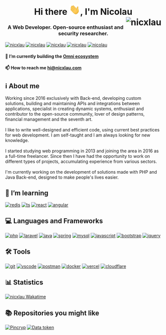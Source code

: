 <h1 align="center">Hi there <img src="hi.gif" width="35">, I'm Nicolau <br/><img align="right" src="https://komarev.com/ghpvc/?username=nicolauns" alt="nicxlau" /></h1>
<h3 align="center">A Web Developer. Open-source enthusiast and security researcher.</h3>

<p align="left">
  <a href="https://twitch.tv/nicxlau" target="blank"><img align="center" src="https://img.shields.io/badge/Twitch-9146FF?style=for-the-badge&logo=twitch&logoColor=white" alt="nicxlau" /></a>
  <a href="https://twitter.com/nicxlau" target="blank"><img align="center" src="https://img.shields.io/badge/Twitter-1DA1F2?style=for-the-badge&logo=twitter&logoColor=white" alt="nicxlau" /></a>
  <a href="https://linkedin.com/in/nicxlau" target="blank"><img align="center" src="https://img.shields.io/badge/LinkedIn-0077B5?style=for-the-badge&logo=linkedin&logoColor=white" alt="nicxlau" /></a>
  <a href="https://instagram.com/nicxlau" target="blank"><img align="center" src="https://img.shields.io/badge/Instagram-E4405F?style=for-the-badge&logo=instagram&logoColor=white" alt="nicxlau" /></a>
  <a href="https://dev.to/nicolau" target="blank"><img align="center" src="https://img.shields.io/badge/dev.to-212121?style=for-the-badge&logo=dev.to&logoColor=white" alt="nicolau" /></a>
</p>

<!-- <a href="https://github.com/nicxlau" target="_blank"><img align="right" src="thoughtful.svg" width="320"/></a> -->

<!-- - 🔭 I’m currently building the [Omni ecosystem](https://octha.com).

- 💬 Ask me about **PHP, Laravel, Jquery, JavaScript, SQL**

- 📫 How to reach me **hi@nicxlau.com** -->

#### 🔭 I’m currently building the [Omni ecosystem](https://octha.com)

#### 📫 How to reach me **hi@nicxlau.com**

## **ℹ️ About me**
Working since 2016 exclusively with Back-end, developing custom solutions, building and maintaining APIs and integrations between applications, specialist in creating dynamic systems, enthusiast and contributor to the open-source community, lover of design patterns, financial management and the seventh art.<br/><br/>I like to write well-designed and efficient code, using current best practices for web development. I am self-taught and I am always looking for new knowledge.<br/><br/>I started studying web programming in 2013 and joining the area in 2016 as a full-time freelancer. Since then I have had the opportunity to work on different types of projects, accumulating experience from various sectors.<br/><br/>I'm currently working on the development of solutions made with PHP and Java Back-end, designed to make people's lives easier.

<!-- <details><summary><span style="color:blue">show more..</span></summary> Marfa stumptown chambray hammock try-hard beard Vibecession deep v echo park offal butcher gochujang intelligentsia cloud bread twee pinterest migas snackwave viral. Ethical craft beer hoodie 3 wolf moon vexillologist church-key small batch tonx franzen meditation af sustainable gastropub. Health goth distillery Brooklyn, art party heirloom farm-to-table hashtag prism</details> -->

## **🌱 I’m learning**
<p align="left">
<a href="https://github.com/topics/redis" target="blank"><img src="https://skillicons.dev/icons?i=redis" alt="redis" width="48" height="48"/></a>
<a href="https://github.com/topics/ts" target="blank"><img src="https://skillicons.dev/icons?i=ts" alt="ts" width="48" height="48"/></a>
<!-- <a href="https://github.com/topics/vue" target="blank"><img src="https://skillicons.dev/icons?i=vue" alt="vue.js" width="48" height="48"/></a> -->
<a href="https://github.com/topics/react" target="blank"><img src="https://skillicons.dev/icons?i=react" alt="react" width="48" height="48"/></a>
<a href="https://github.com/topics/angular" target="blank"><img src="https://skillicons.dev/icons?i=angular" alt="angular" width="48" height="48"/></a>
</p>

## **💻 Languages and Frameworks**
<p align="left">
<a href="https://github.com/topics/php" target="blank"><img src="https://skillicons.dev/icons?i=php" alt="php" width="48" height="48"/></a>
<a href="https://github.com/topics/laravel" target="blank"><img src="https://skillicons.dev/icons?i=laravel" alt="laravel" width="48" height="48"/></a>
<a href="https://github.com/topics/java" target="blank"><img src="https://skillicons.dev/icons?i=java" alt="java" width="48" height="48"/></a>
<a href="https://github.com/topics/spring" target="blank"><img src="https://skillicons.dev/icons?i=spring" alt="spring" width="48" height="48"/></a>
<a href="https://github.com/topics/mysql" target="blank"><img src="https://skillicons.dev/icons?i=mysql" alt="mysql" width="48" height="48"/></a>
<!-- <a href="https://github.com/topics/redis" target="blank"><img src="https://skillicons.dev/icons?i=redis" alt="redis" width="48" height="48"/></a> -->
<!-- <a href="https://github.com/topics/ts" target="blank"><img src="https://skillicons.dev/icons?i=ts" alt="ts" width="48" height="48"/></a> -->
<!-- <a href="https://github.com/topics/vue" target="blank"><img src="https://skillicons.dev/icons?i=vue" alt="vue.js" width="48" height="48"/></a> -->
<!-- <a href="https://github.com/topics/react" target="blank"><img src="https://skillicons.dev/icons?i=react" alt="react" width="48" height="48"/></a>
<a href="https://github.com/topics/angular" target="blank"><img src="https://skillicons.dev/icons?i=angular" alt="angular" width="48" height="48"/></a> -->
<a href="https://github.com/topics/javascript" target="blank"><img src="https://skillicons.dev/icons?i=js" alt="javascript" width="48" height="48"/></a>
<a href="https://github.com/topics/bootstrap" target="blank"><img src="https://skillicons.dev/icons?i=bootstrap" alt="bootstrap" width="48" height="48"/></a>
<a href="https://github.com/topics/jquery" target="blank"><img src="https://skillicons.dev/icons?i=jquery" alt="jquery" width="48" height="48"/></a>
</p>

## **🛠️ Tools**
<p align="left">
<a href="https://github.com/topics/git" target="blank"><img src="https://skillicons.dev/icons?i=git" alt="git" width="48" height="48"/></a>
<a href="https://github.com/topics/vscode" target="blank"><img src="https://skillicons.dev/icons?i=vscode" alt="vscode" width="48" height="48"/></a>
<a href="https://github.com/topics/postman" target="blank"><img src="https://skillicons.dev/icons?i=postman" alt="postman" width="48" height="48"/></a>
<a href="https://github.com/topics/docker" target="blank"><img src="https://skillicons.dev/icons?i=docker" alt="docker" width="48" height="48"/></a>
<a href="https://github.com/topics/verc el" target="blank"><img src="https://skillicons.dev/icons?i=vercel" alt="vercel" width="48" height="48"/></a>
<a href="https://github.com/topics/cloudflare" target="blank"><img src="https://skillicons.dev/icons?i=cloudflare" alt="cloudflare" width="48" height="48"/></a>
<!-- <a href="https://github.com/topics/heroku" target="blank"><img src="https://skillicons.dev/icons?i=heroku" alt="heroku" width="48" height="48"/></a> -->
<!-- <a href="https://github.com/topics/netlify" target="blank"><img src="https://skillicons.dev/icons?i=netlify" alt="netlify" width="48" height="48"/></a> -->
</p>

## **📊 Statistics**
<!--<a href="https://github.com/nicxlau" target="blank"><img src="https://github-readme-streak-stats.herokuapp.com?user=nicxlau&theme=github-light&hide_border=true&date_format=j%20M%5B%20Y%5D" alt="nicxlau github statistics"/></a><br>
<a href="https://github.com/nicxlau?tab=repositories" target="blank"><img src="https://github-readme-stats.vercel.app/api?username=nicxlau&show_icons=true&count_private=true&include_all_commits=true" alt="nicxlau github statistics"/></a><br>
<!--<img src="https://github-readme-stats.vercel.app/api/top-langs?username=nicxlau&show_icons=true&layout=compact&hide=html" alt="nicxlau github top langs" /><br>-->

[![nicxlau Wakatime](https://github-readme-stats.vercel.app/api/wakatime?username=nicxlau&layout=compact&title_color=58a6ff&icon_color=8b949e&text_color=8b949e&bg_color=0d1117&border_color=30363d&custom_title=Languages%20experience&langs_count=10)](https://wakatime.com/@nicxlau)

<!-- [![nicxlau activity graph](https://activity-graph.herokuapp.com/graph?username=nicxlau&theme=react-dark&bg_color=0d1117&title_color=58a6ff&color=8b949e&line=58a6ff&radius=6&custom_title=Activiry%20graph&area_color=000)](https://github.com/nicxlau) -->

<!-- [![spotify-github-profile](https://spotify-github-profile.vercel.app/api/view?uid=giqaz0c2m13v6zd6w9ou3n07k&cover_image=true&theme=novatorem&bar_color=58a6ff&bar_color_cover=true)](https://spotify-github-profile.vercel.app/api/view?uid=giqaz0c2m13v6zd6w9ou3n07k&redirect=true) -->

## **📚 Repositories you might like**

[![Pincryp](https://github-readme-stats.vercel.app/api/pin/?username=attla&repo=pincryp&title_color=58a6ff&icon_color=8b949e&text_color=8b949e&bg_color=0d1117&border_color=30363d)](https://github.com/attla/data-token)
[![Data token](https://github-readme-stats.vercel.app/api/pin/?username=attla&repo=data-token&title_color=58a6ff&icon_color=8b949e&text_color=8b949e&bg_color=0d1117&border_color=30363d)](https://github.com/attla/data-token)
<!-- 
[![Data token](https://github-readme-stats.vercel.app/api/pin/?username=attla&repo=data-token&title_color=58a6ff&icon_color=8b949e&text_color=8b949e&bg_color=0d1117&border_color=30363d)](https://github.com/attla/data-token)
[![Encoded attributes](https://github-readme-stats.vercel.app/api/pin/?username=attla&repo=encoded-attributes&title_color=58a6ff&icon_color=8b949e&text_color=8b949e&bg_color=0d1117&border_color=30363d)](https://github.com/attla/encoded-attributes)
[![Attla ULID](https://github-readme-stats.vercel.app/api/pin/?username=attla&repo=ulid&title_color=58a6ff&icon_color=8b949e&text_color=8b949e&bg_color=0d1117&border_color=30363d)](https://github.com/attla/ulid)
[![Joth jquery](https://github-readme-stats.vercel.app/api/pin/?username=octhahq&repo=joth-jquery&title_color=58a6ff&icon_color=8b949e&text_color=8b949e&bg_color=0d1117&border_color=30363d)](https://github.com/octhahq/joth-jquery)
[![Attla disposable](https://github-readme-stats.vercel.app/api/pin/?username=attla&repo=disposable&title_color=58a6ff&icon_color=8b949e&text_color=8b949e&bg_color=0d1117&border_color=30363d)](https://github.com/attla/disposable)
[![Laravel HTML minify](https://github-readme-stats.vercel.app/api/pin/?username=attla&repo=laravel-html-minify&title_color=58a6ff&icon_color=8b949e&text_color=8b949e&bg_color=0d1117&border_color=30363d)](https://github.com/attla/laravel-html-minify) -->
